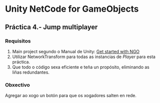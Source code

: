 # Unity NetCode for GameObjects

## Práctica 4.- Jump multiplayer

### Requisitos

1. Main project segundo o Manual de Unity: [Get started with NGO](https://docs-multiplayer.unity3d.com/netcode/current/tutorials/get-started-ngo)
2. Utilizar NetworkTransform para todas as instancias de _Player_ para esta práctica.
3. Que todo o código sexa eficiente e teña un propósito, eliminando as liñas redundantes.

### Obxectivo

Agregar ao xogo un botón para que os xogadores salten en rede.
